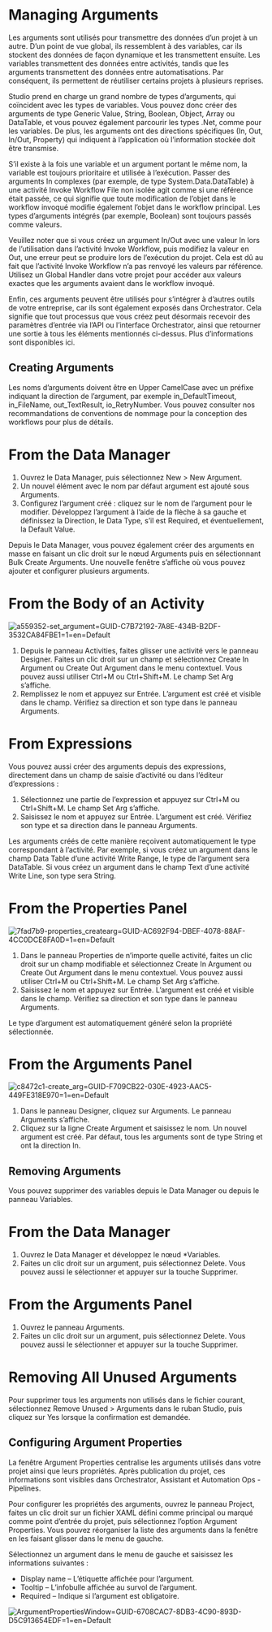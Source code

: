 ﻿# Managing Arguments

Les arguments sont utilisés pour transmettre des données d’un projet à un autre. D’un point de vue global, ils ressemblent à des variables, car ils stockent des données de façon dynamique et les transmettent ensuite. Les variables transmettent des données entre activités, tandis que les arguments transmettent des données entre automatisations. Par conséquent, ils permettent de réutiliser certains projets à plusieurs reprises.

Studio prend en charge un grand nombre de types d’arguments, qui coïncident avec les types de variables. Vous pouvez donc créer des arguments de type Generic Value, String, Boolean, Object, Array ou DataTable, et vous pouvez également parcourir les types .Net, comme pour les variables. De plus, les arguments ont des directions spécifiques (In, Out, In/Out, Property) qui indiquent à l’application où l’information stockée doit être transmise.

S’il existe à la fois une variable et un argument portant le même nom, la variable est toujours prioritaire et utilisée à l’exécution. Passer des arguments In complexes (par exemple, de type System.Data.DataTable) à une activité Invoke Workflow File non isolée agit comme si une référence était passée, ce qui signifie que toute modification de l’objet dans le workflow invoqué modifie également l’objet dans le workflow principal. Les types d’arguments intégrés (par exemple, Boolean) sont toujours passés comme valeurs.

Veuillez noter que si vous créez un argument In/Out avec une valeur In lors de l’utilisation dans l’activité Invoke Workflow, puis modifiez la valeur en Out, une erreur peut se produire lors de l’exécution du projet. Cela est dû au fait que l’activité Invoke Workflow n’a pas renvoyé les valeurs par référence. Utilisez un Global Handler dans votre projet pour accéder aux valeurs exactes que les arguments avaient dans le workflow invoqué.

Enfin, ces arguments peuvent être utilisés pour s’intégrer à d’autres outils de votre entreprise, car ils sont également exposés dans Orchestrator. Cela signifie que tout processus que vous créez peut désormais recevoir des paramètres d’entrée via l’API ou l’interface Orchestrator, ainsi que retourner une sortie à tous les éléments mentionnés ci-dessus. Plus d’informations sont disponibles ici.

## Creating Arguments

Les noms d’arguments doivent être en Upper CamelCase avec un préfixe indiquant la direction de l’argument, par exemple in_DefaultTimeout, in_FileName, out_TextResult, io_RetryNumber. Vous pouvez consulter nos recommandations de conventions de nommage pour la conception des workflows pour plus de détails.

# From the Data Manager

1. Ouvrez le Data Manager, puis sélectionnez New > New Argument.
2. Un nouvel élément avec le nom par défaut argument est ajouté sous Arguments.
3. Configurez l’argument créé : cliquez sur le nom de l’argument pour le modifier. Développez l’argument à l’aide de la flèche à sa gauche et définissez la Direction, le Data Type, s’il est Required, et éventuellement, la Default Value.

Depuis le Data Manager, vous pouvez également créer des arguments en masse en faisant un clic droit sur le nœud Arguments puis en sélectionnant Bulk Create Arguments. Une nouvelle fenêtre s’affiche où vous pouvez ajouter et configurer plusieurs arguments.

# From the Body of an Activity

![a559352-set_argument=GUID-C7B72192-7A8E-434B-B2DF-3532CA84FBE1=1=en=Default](/images/a559352-set_argument=GUID-C7B72192-7A8E-434B-B2DF-3532CA84FBE1=1=en=Default.png)

1. Depuis le panneau Activities, faites glisser une activité vers le panneau Designer. Faites un clic droit sur un champ et sélectionnez Create In Argument ou Create Out Argument dans le menu contextuel. Vous pouvez aussi utiliser Ctrl+M ou Ctrl+Shift+M. Le champ Set Arg s’affiche.
2. Remplissez le nom et appuyez sur Entrée. L’argument est créé et visible dans le champ. Vérifiez sa direction et son type dans le panneau Arguments.

# From Expressions

Vous pouvez aussi créer des arguments depuis des expressions, directement dans un champ de saisie d’activité ou dans l’éditeur d’expressions :

1. Sélectionnez une partie de l’expression et appuyez sur Ctrl+M ou Ctrl+Shift+M. Le champ Set Arg s’affiche.
2. Saisissez le nom et appuyez sur Entrée. L’argument est créé. Vérifiez son type et sa direction dans le panneau Arguments.

Les arguments créés de cette manière reçoivent automatiquement le type correspondant à l’activité. Par exemple, si vous créez un argument dans le champ Data Table d’une activité Write Range, le type de l’argument sera DataTable. Si vous créez un argument dans le champ Text d’une activité Write Line, son type sera String.

# From the Properties Panel

![7fad7b9-properties_createarg=GUID-AC692F94-DBEF-4078-88AF-4CC0DCE8FA0D=1=en=Default](/images/7fad7b9-properties_createarg=GUID-AC692F94-DBEF-4078-88AF-4CC0DCE8FA0D=1=en=Default.png)

1. Dans le panneau Properties de n’importe quelle activité, faites un clic droit sur un champ modifiable et sélectionnez Create In Argument ou Create Out Argument dans le menu contextuel. Vous pouvez aussi utiliser Ctrl+M ou Ctrl+Shift+M. Le champ Set Arg s’affiche.
2. Saisissez le nom et appuyez sur Entrée. L’argument est créé et visible dans le champ. Vérifiez sa direction et son type dans le panneau Arguments.

Le type d’argument est automatiquement généré selon la propriété sélectionnée.

# From the Arguments Panel

![c8472c1-create_arg=GUID-F709CB22-030E-4923-AAC5-449FE318E970=1=en=Default](/images/c8472c1-create_arg=GUID-F709CB22-030E-4923-AAC5-449FE318E970=1=en=Default.png)

1. Dans le panneau Designer, cliquez sur Arguments. Le panneau Arguments s’affiche.
2. Cliquez sur la ligne Create Argument et saisissez le nom. Un nouvel argument est créé. Par défaut, tous les arguments sont de type String et ont la direction In.

## Removing Arguments

Vous pouvez supprimer des variables depuis le Data Manager ou depuis le panneau Variables.

# From the Data Manager

1. Ouvrez le Data Manager et développez le nœud *Variables.
2. Faites un clic droit sur un argument, puis sélectionnez Delete. Vous pouvez aussi le sélectionner et appuyer sur la touche Supprimer.

# From the Arguments Panel

1. Ouvrez le panneau Arguments.
2. Faites un clic droit sur un argument, puis sélectionnez Delete. Vous pouvez aussi le sélectionner et appuyer sur la touche Supprimer.

# Removing All Unused Arguments

Pour supprimer tous les arguments non utilisés dans le fichier courant, sélectionnez Remove Unused > Arguments dans le ruban Studio, puis cliquez sur Yes lorsque la confirmation est demandée.

## Configuring Argument Properties

La fenêtre Argument Properties centralise les arguments utilisés dans votre projet ainsi que leurs propriétés. Après publication du projet, ces informations sont visibles dans Orchestrator, Assistant et Automation Ops - Pipelines.

Pour configurer les propriétés des arguments, ouvrez le panneau Project, faites un clic droit sur un fichier XAML défini comme principal ou marqué comme point d’entrée du projet, puis sélectionnez l’option Argument Properties. Vous pouvez réorganiser la liste des arguments dans la fenêtre en les faisant glisser dans le menu de gauche.

Sélectionnez un argument dans le menu de gauche et saisissez les informations suivantes :

* Display name – L’étiquette affichée pour l’argument.
* Tooltip – L’infobulle affichée au survol de l’argument.
* Required – Indique si l’argument est obligatoire.

![ArgumentPropertiesWindow=GUID-6708CAC7-8DB3-4C90-893D-D5C913654EDF=1=en=Default](/images/ArgumentPropertiesWindow=GUID-6708CAC7-8DB3-4C90-893D-D5C913654EDF=1=en=Default.png)
